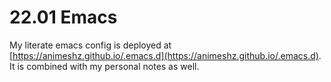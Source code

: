 # 22.01 Emacs

My literate emacs config is deployed at [https://animeshz.github.io/.emacs.d](https://animeshz.github.io/.emacs.d). It
is combined with my personal notes as well.

